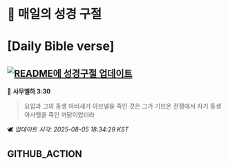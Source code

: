 # 🙏 매일의 성경 구절
# [Daily Bible verse]
## [![README에 성경구절 업데이트](https://github.com/DONGSUKA/first_test/actions/workflows/update-readme-bible.yml/badge.svg)](https://github.com/DONGSUKA/first_test/actions/workflows/update-readme-bible.yml)
<!-- START_BIBLE_VERSE -->
📖 **사무엘하 3:30**
> 요압과 그의 동생 아비새가 아브넬을 죽인 것은 그가 기브온 전쟁에서 자기 동생 아사헬을 죽인 까닭이었더라

🕊️ _업데이트 시각: 2025-08-05 18:34:29 KST_
  <!-- END_BIBLE_VERSE -->
## GITHUB_ACTION
